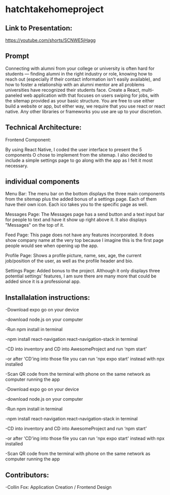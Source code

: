 # hatchtakehomeproject

## Link to Presentation:
https://youtube.com/shorts/SCNWE5jHagg

## Prompt

Connecting with alumni from your college or university is often hard for students — finding alumni in the right industry or role, knowing how to reach out (especially if their contact information isn’t easily available), and how to foster a relationship with an alumni mentor are all problems universities have recognized their students face. Create a React, multi-paneled web application with that focuses on users swiping for jobs, with the sitemap provided as your basic structure. You are free to use either build a website or app, but either way, we require that you use react or react native. Any other libraries or frameworks you use are up to your discretion. 

## Technical Architecture:

Frontend Component:

By using React Native, I coded the user interface to present the 5 components O chose to implement from the sitemap. I also decided to include a simple settings page to go along with the app as I felt it most necessary.

## individual components

Menu Bar: The menu bar on the bottom displays the three main components from the sitemap plus the added bonus of a settings page. Each of them have their own icon. Each ico takes you to the specific page as well. 

Messages Page: The Messages page has a send button and a text input bar for people to text and have it show up right above it. It also displays "Messages" on the top of it.

Feed Page: This page does not have any features incorporated. It does show company name at the very top because I imagine this is the first page people would see when opening up the app.

Profile Page: Shows a profile picture, name, sex, age, the current job/position of the user, as well as the profile header and bio.

Settings Page: Added bonus to the project. Although it only displays three potential settings' features, I am sure there are many more that could be added since it is a professional app.

## Installalation instructions:
-Download expo go on your device

-download node.js on your computer

-Run npm install in terminal

-npm install react-navigation react-navigation-stack in terminal

-CD into inventory and CD into AwesomeProject and run ‘npm start’

-or after 'CD'ing into those file you can run 'npx expo start' instead with npx installed

-Scan QR code from the terminal with phone on the same network as computer running the app

-Download expo go on your device

-download node.js on your computer

-Run npm install in terminal

-npm install react-navigation react-navigation-stack in terminal

-CD into inventory and CD into AwesomeProject and run ‘npm start’

-or after 'CD'ing into those file you can run 'npx expo start' instead with npx installed

-Scan QR code from the terminal with phone on the same network as computer running the app


## Contributors:

-Collin Fox: Application Creation / Frontend Design
